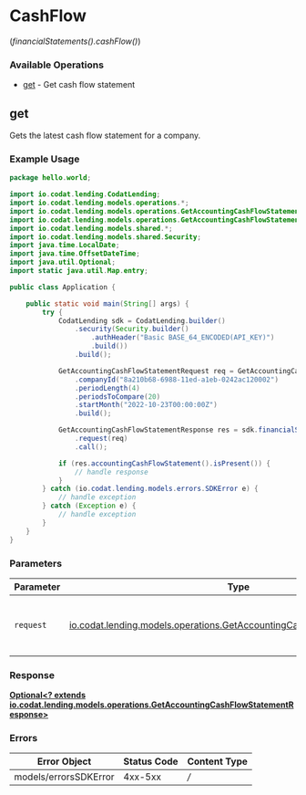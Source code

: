 # CashFlow
(*financialStatements().cashFlow()*)

### Available Operations

* [get](#get) - Get cash flow statement

## get

Gets the latest cash flow statement for a company.

### Example Usage

```java
package hello.world;

import io.codat.lending.CodatLending;
import io.codat.lending.models.operations.*;
import io.codat.lending.models.operations.GetAccountingCashFlowStatementRequest;
import io.codat.lending.models.operations.GetAccountingCashFlowStatementResponse;
import io.codat.lending.models.shared.*;
import io.codat.lending.models.shared.Security;
import java.time.LocalDate;
import java.time.OffsetDateTime;
import java.util.Optional;
import static java.util.Map.entry;

public class Application {

    public static void main(String[] args) {
        try {
            CodatLending sdk = CodatLending.builder()
                .security(Security.builder()
                    .authHeader("Basic BASE_64_ENCODED(API_KEY)")
                    .build())
                .build();

            GetAccountingCashFlowStatementRequest req = GetAccountingCashFlowStatementRequest.builder()
                .companyId("8a210b68-6988-11ed-a1eb-0242ac120002")
                .periodLength(4)
                .periodsToCompare(20)
                .startMonth("2022-10-23T00:00:00Z")
                .build();

            GetAccountingCashFlowStatementResponse res = sdk.financialStatements().cashFlow().get()
                .request(req)
                .call();

            if (res.accountingCashFlowStatement().isPresent()) {
                // handle response
            }
        } catch (io.codat.lending.models.errors.SDKError e) {
            // handle exception
        } catch (Exception e) {
            // handle exception
        }
    }
}
```

### Parameters

| Parameter                                                                                                                                    | Type                                                                                                                                         | Required                                                                                                                                     | Description                                                                                                                                  |
| -------------------------------------------------------------------------------------------------------------------------------------------- | -------------------------------------------------------------------------------------------------------------------------------------------- | -------------------------------------------------------------------------------------------------------------------------------------------- | -------------------------------------------------------------------------------------------------------------------------------------------- |
| `request`                                                                                                                                    | [io.codat.lending.models.operations.GetAccountingCashFlowStatementRequest](../../models/operations/GetAccountingCashFlowStatementRequest.md) | :heavy_check_mark:                                                                                                                           | The request object to use for the request.                                                                                                   |


### Response

**[Optional<? extends io.codat.lending.models.operations.GetAccountingCashFlowStatementResponse>](../../models/operations/GetAccountingCashFlowStatementResponse.md)**
### Errors

| Error Object          | Status Code           | Content Type          |
| --------------------- | --------------------- | --------------------- |
| models/errorsSDKError | 4xx-5xx               | */*                   |
